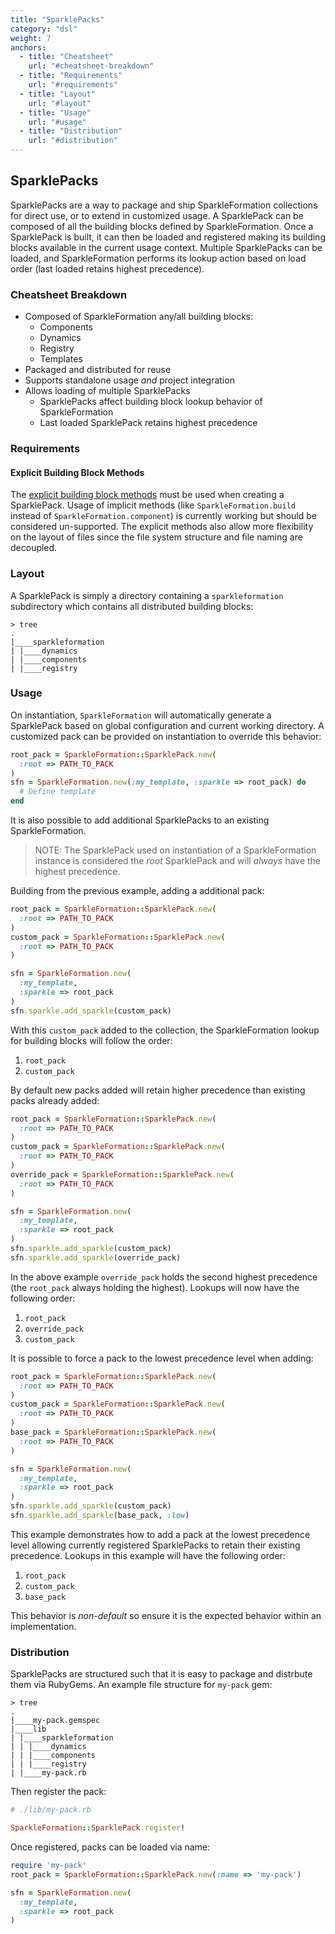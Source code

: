 ```yaml
---
title: "SparklePacks"
category: "dsl"
weight: 7
anchors:
  - title: "Cheatsheet"
    url: "#cheatsheet-breakdown"
  - title: "Requirements"
    url: "#requirements"
  - title: "Layout"
    url: "#layout"
  - title: "Usage"
    url: "#usage"
  - title: "Distribution"
    url: "#distribution"
---
```


## SparklePacks

SparklePacks are a way to package and ship SparkleFormation collections
for direct use, or to extend in customized usage. A SparklePack can be
composed of all the building blocks defined by SparkleFormation. Once
a SparklePack is built, it can then be loaded and registered making
its building blocks available in the current usage context. Multiple
SparklePacks can be loaded, and SparkleFormation performs its lookup
action based on load order (last loaded retains highest precedence).

### Cheatsheet Breakdown

* Composed of SparkleFormation any/all building blocks:
  * Components
  * Dynamics
  * Registry
  * Templates
* Packaged and distributed for reuse
* Supports standalone usage _and_ project integration
* Allows loading of multiple SparklePacks
  * SparklePacks affect building block lookup behavior of SparkleFormation
  * Last loaded SparklePack retains highest precedence

### Requirements

#### Explicit Building Block Methods

The [explicit building block methods](building-blocks.md#name-based-components)
 must be used when creating a SparklePack. Usage of implicit methods (like
`SparkleFormation.build` instead of `SparkleFormation.component`) is currently working but
should be considered un-supported. The explicit methods also allow
more flexibility on the layout of files since the file system structure
and file naming are decoupled.

### Layout

A SparklePack is simply a directory containing a `sparkleformation`
subdirectory which contains all distributed building blocks:

~~~
> tree
.
|____sparkleformation
| |____dynamics
| |____components
| |____registry
~~~

### Usage

On instantiation, `SparkleFormation` will automatically generate a
SparklePack based on global configuration and current working directory.
A customized pack can be provided on instantiation to override this
behavior:

~~~ruby
root_pack = SparkleFormation::SparklePack.new(
  :root => PATH_TO_PACK
)
sfn = SparkleFormation.new(:my_template, :sparkle => root_pack) do
  # Define template
end
~~~

It is also possible to add additional SparklePacks to an existing
SparkleFormation.

> NOTE: The SparklePack used on instantiation of a SparkleFormation
> instance is considered the *root* SparklePack and will _*always*_
> have the highest precedence.

Building from the previous example, adding a additional pack:

~~~ruby
root_pack = SparkleFormation::SparklePack.new(
  :root => PATH_TO_PACK
)
custom_pack = SparkleFormation::SparklePack.new(
  :root => PATH_TO_PACK
)

sfn = SparkleFormation.new(
  :my_template,
  :sparkle => root_pack
)
sfn.sparkle.add_sparkle(custom_pack)
~~~

With this `custom_pack` added to the collection, the SparkleFormation
lookup for building blocks will follow the order:

1. `root_pack`
2. `custom_pack`

By default new packs added will retain higher precedence than existing
packs already added:

~~~ruby
root_pack = SparkleFormation::SparklePack.new(
  :root => PATH_TO_PACK
)
custom_pack = SparkleFormation::SparklePack.new(
  :root => PATH_TO_PACK
)
override_pack = SparkleFormation::SparklePack.new(
  :root => PATH_TO_PACK
)

sfn = SparkleFormation.new(
  :my_template,
  :sparkle => root_pack
)
sfn.sparkle.add_sparkle(custom_pack)
sfn.sparkle.add_sparkle(override_pack)
~~~


In the above example `override_pack` holds the second highest precedence
(the `root_pack` always holding the highest). Lookups will now have the
following order:

1. `root_pack`
2. `override_pack`
3. `custom_pack`

It is possible to force a pack to the lowest precedence level when
adding:

~~~ruby
root_pack = SparkleFormation::SparklePack.new(
  :root => PATH_TO_PACK
)
custom_pack = SparkleFormation::SparklePack.new(
  :root => PATH_TO_PACK
)
base_pack = SparkleFormation::SparklePack.new(
  :root => PATH_TO_PACK
)

sfn = SparkleFormation.new(
  :my_template,
  :sparkle => root_pack
)
sfn.sparkle.add_sparkle(custom_pack)
sfn.sparkle.add_sparkle(base_pack, :low)
~~~

This example demonstrates how to add a pack at the lowest precedence
level allowing currently registered SparklePacks to retain their
existing precedence. Lookups in this example will have the
following order:

1. `root_pack`
2. `custom_pack`
3. `base_pack`

This behavior is _non-default_ so ensure it is the expected behavior
within an implementation.

### Distribution

SparklePacks are structured such that it is easy to package and
distrbute them via RubyGems. An example file structure for `my-pack`
gem:

~~~
> tree
.
|____my-pack.gemspec
|____lib
| |____sparkleformation
| | |____dynamics
| | |____components
| | |____registry
| |____my-pack.rb
~~~

Then register the pack:

~~~ruby
# ./lib/my-pack.rb

SparkleFormation::SparklePack.register!
~~~

Once registered, packs can be loaded via name:

~~~ruby
require 'my-pack'
root_pack = SparkleFormation::SparklePack.new(:name => 'my-pack')

sfn = SparkleFormation.new(
  :my_template,
  :sparkle => root_pack
)
~~~
